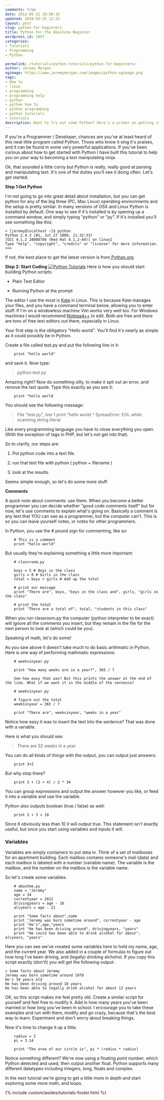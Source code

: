 ```yaml
---
comments: true
date: 2012-05-21 10:58:15
updated: 2018-03-25 12:22
layout: post
slug: python-for-beginners
title: Python For The Absolute Beginner
wordpress_id: 1057
categories:
- Tutorials
- Programming
- Python

permalink: /tutorials/python-tutorials/python-for-beginners/
author: Jeremy Morgan
ogimage: https://www.jeremymorgan.com/images/python-ogimage.png
tags:
- How to
- linux
- programming
- programming help
- python
- python how to
- python programming
- python tutorials
- tutorials
description: Want to try out some Python? Here's a primer on getting started with this awesome language. 
---
```


If you're a Programmer / Developer, chances are you've at least heard of this neat little program called Python. Those who know it sing it's praises, and it can be found in some very powerful applications. If you've been curious about how to get started with Python I have built this tutorial to help you on your way to becoming a text manipulating ninja.

Ok, that sounded a little corny but Python is really, really good at parsing and manipulating text. It's one of the duties you'll see it doing often. Let's get started.

**Step 1:Get Python**

I'm not going to go into great detail about installation, but you can get python for any of the big three (PC, Mac Linux) operating environments and the setup is pretty similar. In many versions of OSX and Linux Python is installed by default. One way to see if it's installed is by opening up a command window, and simply typing "python" or "py". If it's installed you'll see something like this:

```
> [jeremy@localhost ~]$ python
Python 2.4.3 (#1, Jul 27 2009, 11:32:33)
[GCC 4.1.2 20080704 (Red Hat 4.1.2-44)] on linux2
Type "help", "copyright", "credits" or "license" for more information.
>>>
```

If not, the best place to get the latest version is from[ Python.org](http://www.python.org/download/).

**Step 2: Start Coding**
[![Python Tutorials](http://jeremymorgan.s3.amazonaws.com/wp-content/uploads/2012/05/python-tutorials.jpg)](http://jeremymorgan.s3.amazonaws.com/wp-content/uploads/2012/05/python-tutorials.jpg)
Here is how you should start building Python scripts:



    
  * Plain Text Editor

    
  * Running Python at the prompt


The editor I use the most is [Kate](http://kate-editor.org/) in Linux. This is because Kate manages your files, and you have a command terminal below, allowing you to enter stuff. If I'm on a windowless machine Vim works very well too. For Windows machines I would recommend [Notepad++](http://notepad-plus-plus.org/) to edit. Both are free and there are tons of free text editors out there, especially in Linux.

Your first step is the obligatory "Hello world". You'll find it's nearly as simple as it could possibly be in Python.

Create a file called test.py and put the following line in it:

```   
    print "hello world"
```

and save it. Now type:


> python test.py


Amazing right? Now do something silly, to make it spit out an error, and remove the last quote. Type this exactly as you see it:

``` 
    print "hello world
```

You should see the following message:


> File "test.py", line 1
print "hello world
^
SyntaxError: EOL while scanning string literal


Like every programming language you have to close everything you open. (With the exception of tags in PHP, but let's not get into that).

So to clarify, our steps are:



    
  1. Put python code into a text file.

    
  2. run that text file with python ( python + filename )

    
  3. look at the results.


Seems simple enough, so let's do some more stuff.

**Comments**

A quick note about comments: use them. When you become a better programmer you can decide whether "good code comments itself" but for now, let's use comments to explain what's going on. Basically a comment is any text that YOU can see as a programmer, but the computer can't. This is so you can leave yourself notes, or notes for other programmers.

In Python, you use the # pound sign for commenting, like so:

```  
    # This is a comment
    print "hello world"
```

But usually they're explaining something a little more important:

```    
    # classroom.py
    
    boys = 5 # Boys in the class
    girls = 8 # Girls in the class
    total = boys + girls # Add up the total
    
    # print our message
    print "There are", boys, "boys in the class and", girls, "girls in the class"
    
    # print the total
    print "There are a total of", total, "students in this class"

```

When you run classroom.py the computer (python interpreter to be exact) will ignore all the comments you insert, but they remain in the file for the next person to look at (which could be you).

Speaking of math, let's do some!

As you saw above it doesn't take much to do basic arithmatic in Python. Here is one way of performing mathmatic expressions:

```  
    # weeksinyear.py
    
    print "How many weeks are in a year?", 365 / 7
    
    See how easy that was? But this prints the answer at the end of the line. What if we want it in the middle of the sentence?
    
    # weeksinyear.py
    
    # figure out the total
    weeksinyear = 365 / 7
    
    print "There are", weeksinyear, "weeks in a year"
```

Notice how easy it was to insert the text into the sentence? That was done with a variable.

Here is what you should see:


> There are 52 weeks in a year


You can do all kinds of things with the output, you can output just answers:

```    
    print 3+2
```

But why stop there?

```    
    print 3 + (2 + 4) / 2 * 34
```

You can group expressions and output the answer however you like, or feed it into a variable and use the variable.

Python also outputs boolean (true / false) as well:

```   
    print 3 + 3 < 10
```

Since 6 obviously less than 10 it will output true. This statement isn't exactly useful, but once you start using variables and inputs it will.

### Variables

Variables are simply containers to put data in. Think of a set of mailboxes for an apartment building. Each mailbox contains someone's mail (data) and each mailbox is labeled with a number (variable name). The variable is the mailbox, and the number on the mailbox is the variable name.

So let's create some variables.

```   
    # aboutme.py
    name = "Jeremy"
    age = 34
    currentyear = 2012
    drivingyears = age - 16
    alcyears = age - 21
    
    print "Some facts about",name
    print "Jeremy was born sometime around", currentyear - age
    print "He's",age,"years
    print "He has been driving around", drivingyears, "years"
    print "He could has been able to drink alcohol for about", alcyears, "years"
```

Here you can see we've created some variables here to hold my name, age, and the current year. We also added in a couple of formulas to figure out how long I've been driving, and (legally) drinking alchohol. If you copy this script exactly (don't!) you will get the following output:

```
> Some facts about Jeremy
Jeremy was born sometime around 1978
He's 34 years old
He has been driving around 18 years
He has been able to legally drink alcohol for about 13 years
```

OK, so this script makes me feel pretty old. Create a similar script for yourself and feel free to modify it. Add in how many years you've been married or how long you've been in school. I encourage you to take these examples and run with them, modify and go crazy, because that's the best way to learn. Experiment and don't worry about breaking things.

Now it's time to change it up a little.

```    
    radius = 2
    pi = 3.14
    
    print "The area of our circle is", pi * (radius * radius)
```

Notice something different? We're now using a floating point number, which Python detected and used, then output another float. Python supports many different datatypes including integers, long, floats and complex.

In the next tutorial we're going to get a little more in depth and start exploring some more math, and loops.

{% include custom/asides/tutorials-footer.html %}
